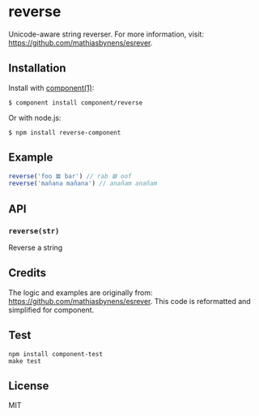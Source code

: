 
# reverse

  Unicode-aware string reverser. For more information, visit: https://github.com/mathiasbynens/esrever.

## Installation

  Install with [component(1)](http://component.io):

    $ component install component/reverse

  Or with node.js:

    $ npm install reverse-component

## Example

```js
reverse('foo 𝌆 bar') // rab 𝌆 oof
reverse('mañana mañana') // anañam anañam
```

## API

### `reverse(str)`

Reverse a string

## Credits

The logic and examples are originally from: https://github.com/mathiasbynens/esrever.
This code is reformatted and simplified for component.

## Test

    npm install component-test
    make test

## License

  MIT
